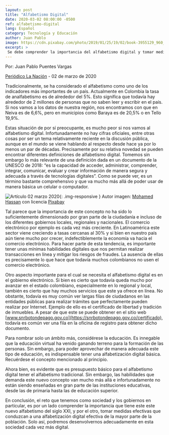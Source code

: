 ```yaml
---
layout: post
title: "Alfabetismo Digital"
date: 2020-03-02 08:00:00 -0500
ref: alfabetismo-digital
lang: Español
category: Tecnología y Educación
author: Juan Pablo
image: https://cdn.pixabay.com/photo/2019/01/25/19/02/book-3955129_960_720.jpg
excerpt: >
 Se debe comprender la importancia del alfabetismo digital y tomar medidas efectivas que conduzcan a una alfabetización digital efectiva de la mayor parte de la población. Solo así, podemos desenvolvernos adecuadamente en esta sociedad cada vez más digital.
---
```


Por: Juan Pablo Puentes Vargas

[Periódico La Nación](https://www.lanacion.com.co/) - 02 de marzo de 2020

Tradicionalmente, se ha considerado el alfabetismo como uno de los indicadores más importantes de un país. Actualmente en Colombia la tasa de analfabetismo es de alrededor del 5%. Esto significa que todavía hay alrededor de 2 millones de personas que no saben leer y escribir en el país. Si nos vamos a los datos de nuestra región, nos encontramos con que en Neiva es de 6,6%, pero en municipios como Baraya es de 20,5% o en Tello 19,9%.

Estas situación de por sí preocupante, es mucho peor si nos vamos al alfabetismo digital. Infortunadamente no hay cifras oficiales, entre otras cosas por ser un tema relativamente reciente en la discusión pública, aunque en el mundo se viene hablando al respecto desde hace ya por lo menos un par de décadas. Precisamente por su relativa novedad se pueden encontrar diferentes definiciones de alfabetismo digital. Tomemos sin embargo lo más relevante de una definición dada en un documento de la UNESCO de 2018: “es la capacidad de acceder, administrar, comprender, integrar, comunicar, evaluar y crear información de manera segura y adecuada a través de tecnologías digitales”. Como se puede ver, es un término bastante comprehensivo y que va mucho más allá de poder usar de manera básica un celular o computador.

![Artículo 02 marzo 2020](https://cdn.pixabay.com/photo/2019/01/25/19/02/book-3955129_960_720.jpg){: .img-responsive }
Autor imagen: [Mohamed Hassan](https://pixabay.com/es/users/mohamed_hassan-5229782) con licencia [Pixabay](https://pixabay.com/es/service/terms/#license)

Tal parece que la importancia de este concepto no ha sido lo suficientemente dimensionado por gran parte de la ciudadanía e incluso de los diferentes gobiernos locales, regionales y nacionales. El comercio electrónico por ejemplo es cada vez más creciente. En Latinoamérica este sector viene creciendo a tasas cercanas al 30% y si bien en nuestro país aún tiene mucho por crecer, indefectiblemente la economía va hacia el comercio electrónico. Para hacer parte de esta tendencia, es importante tener unas mínimas habilidades digitales que nos permitan realizar transacciones en línea y mitigar los riesgos de fraudes. La ausencia de ellas es precisamente lo que hace que todavía muchos colombianos no usen el comercio electrónico.

Otro aspecto importante para el cual se necesita el alfabetismo digital es en el gobierno electrónico. Si bien es cierto que todavía queda mucho por avanzar en el estado colombiano, especialmente en lo regional y local, también es cierto que hay muchos servicios que este ya ofrece en línea. No obstante, todavía es muy común ver largas filas de ciudadanos en las entidades públicas para realizar trámites que perfectamente pueden realizar por Internet. Ejemplo de ello es el certificado de libertad y tradición de inmuebles. A pesar de que este se puede obtener en el sitio web [www.snrbotondepago.gov.co](https://snrbotondepago.gov.co/certificado), todavía es común ver una fila en la oficina de registro para obtener dicho documento.

Para nombrar solo un ámbito más, considérese la educación. Es innegable que la educación virtual ha venido ganando terreno para la formación de las personas. Sin embargo, para poder aprovechar de manera adecuada este tipo de educación, es indispensable tener una alfabetización digital básica. Recuérdese el concepto mencionado al principio.

Ahora bien, es evidente que es presupuesto básico para el alfabetismo digital tener el alfabetismo tradicional. Sin embargo, las habilidades que demanda este nuevo concepto van mucho más allá e infortunadamente no están siendo enseñadas en gran parte de las instituciones educativas, desde las de primaria hasta las de educación superior. 

En conclusión, el reto que tenemos como sociedad y los gobiernos en particular, es por un lado comprender la importancia que tiene este este nuevo alfabetismo del siglo XXI, y por el otro, tomar medidas efectivas que conduzcan a una alfabetización digital efectiva de la mayor parte de la población. Solo así, podremos desenvolvernos adecuadamente en esta sociedad cada vez más digital. 
